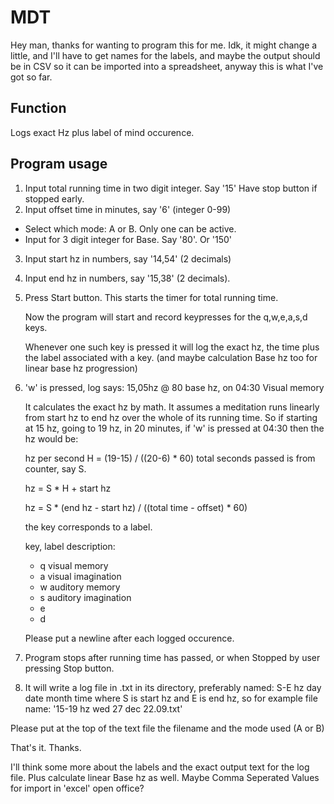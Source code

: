 MDT
======

Hey man, thanks for wanting to program this for me. Idk, it might change a little, and I'll have to get names for the labels, and maybe the output should be in CSV so it can be imported into a spreadsheet, anyway this is what I've got so far.

Function
--------
Logs exact Hz plus label of mind occurence.

Program usage
-------------

1. Input total running time in two digit integer. Say '15' Have stop 		    button if stopped early.
2. Input offset time in minutes, say '6' (integer 0-99)
  * Select which mode: A or B. Only one can be active.
  * Input for 3 digit integer for Base. Say '80'. Or '150'
3. Input start hz in numbers, say '14,54' (2 decimals)
4. Input end hz in numbers, say '15,38' (2 decimals).
5. Press Start button. This starts the timer for total running time.

    Now the program will start and record keypresses for the q,w,e,a,s,d keys.

    Whenever one such key is pressed it will log the exact hz, the time   plus the label associated with a key. (and maybe calculation Base hz too for linear base hz progression)

6. 'w' is pressed, log says: 15,05hz @ 80 base hz, on 04:30 Visual memory 

    It calculates the exact hz by math. It assumes a meditation runs linearly from start hz to end hz over the whole of its running time. So if starting at 15 hz, going to 19 hz, in 20 minutes, if 'w' is pressed at 04:30 then the hz would be: 

    hz per second H = (19-15) / ((20-6) * 60) total seconds passed is from counter, say S.

    hz = S * H + start hz

    hz = S * (end hz - start hz) / ((total time - offset) * 60)

    the key corresponds to a label.

    key, label description:

    * q visual memory
    * a visual imagination
    * w auditory memory
    * s auditory imagination
    * e
    * d

    Please put a newline after each logged occurence.

7. Program stops after running time has passed, or when Stopped by user pressing Stop button.

8. It will write a log file in .txt in its directory, preferably named: S-E hz day date month time
where S is start hz and E is end hz, so for example file name: '15-19 hz wed 27 dec 22.09.txt'

  Please put at the top of the text file the filename and the mode used (A or B)

That's it. Thanks.

I'll think some more about the labels and the exact output text for the log file. Plus calculate linear Base hz as well. Maybe Comma Seperated Values for import in 'excel' open office?﻿